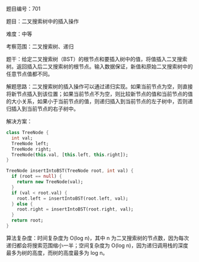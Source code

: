 题目编号：701

题目：二叉搜索树中的插入操作

难度：中等

考察范围：二叉搜索树、递归

题干：给定二叉搜索树（BST）的根节点和要插入树中的值，将值插入二叉搜索树。返回插入后二叉搜索树的根节点。输入数据保证，新值和原始二叉搜索树中的任意节点值都不同。

解题思路：二叉搜索树的插入操作可以通过递归实现。如果当前节点为空，则直接将新节点插入到该位置；如果当前节点不为空，则比较新节点的值和当前节点的值的大小关系，如果小于当前节点的值，则递归插入到当前节点的左子树中，否则递归插入到当前节点的右子树中。

解决方案：

```dart
class TreeNode {
  int val;
  TreeNode left;
  TreeNode right;
  TreeNode(this.val, [this.left, this.right]);
}

TreeNode insertIntoBST(TreeNode root, int val) {
  if (root == null) {
    return new TreeNode(val);
  }
  if (val < root.val) {
    root.left = insertIntoBST(root.left, val);
  } else {
    root.right = insertIntoBST(root.right, val);
  }
  return root;
}
```

算法复杂度：时间复杂度为 O(log n)，其中 n 为二叉搜索树的节点数，因为每次递归都会将搜索范围缩小一半；空间复杂度为 O(log n)，因为递归调用栈的深度最多为树的高度，而树的高度最多为 log n。
